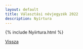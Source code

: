 ```yaml
---
layout: default
title: Választási névjegyzék 2022
description: Nyírtura
---
```


{% include Nyiirtura.html %}

[Vissza](./)